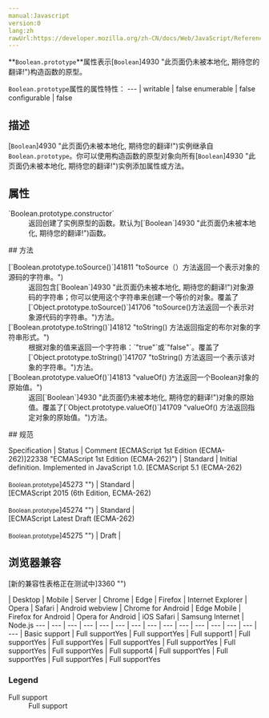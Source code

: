 ```yaml
---
manual:Javascript
version:0
lang:zh
rawUrl:https://developer.mozilla.org/zh-CN/docs/Web/JavaScript/Reference/Global_Objects/Boolean/prototype
---
```






**`Boolean.prototype`**属性表示[`Boolean`]4930 "此页面仍未被本地化, 期待您的翻译!")构造函数的原型。


`Boolean.prototype`属性的属性特性： 
 ---  | 
writable | false 
enumerable | false 
configurable | false 



## 描述<a name="Description"></a>


[`Boolean`]4930 "此页面仍未被本地化, 期待您的翻译!")实例继承自`Boolean.prototype`。你可以使用构造函数的原型对象向所有[`Boolean`]4930 "此页面仍未被本地化, 期待您的翻译!")实例添加属性或方法。


## 属性<a name="属性"></a>
<dl><dt id=''>`Boolean.prototype.constructor`</dt><dd>返回创建了实例原型的函数。默认为[`Boolean`]4930 "此页面仍未被本地化, 期待您的翻译!")函数。</dd></dl>
## 方法<a name="方法"></a>
<dl><dt id=''>[`Boolean.prototype.toSource()`]41811 "toSource（）方法返回一个表示对象的源码的字符串。")<i></i></dt><dd>返回包含[`Boolean`]4930 "此页面仍未被本地化, 期待您的翻译!")对象源码的字符串；你可以使用这个字符串来创建一个等价的对象。覆盖了[`Object.prototype.toSource()`]41706 "toSource()方法返回一个表示对象源代码的字符串。")方法。</dd><dt id=''>[`Boolean.prototype.toString()`]41812 "toString() 方法返回指定的布尔对象的字符串形式。")</dt><dd>根据对象的值来返回一个字符串：`"true"`或`"false"`。覆盖了[`Object.prototype.toString()`]41707 "toString() 方法返回一个表示该对象的字符串。")方法。</dd><dt id=''>[`Boolean.prototype.valueOf()`]41813 "valueOf() 方法返回一个Boolean对象的原始值。")</dt><dd>返回[`Boolean`]4930 "此页面仍未被本地化, 期待您的翻译!")对象的原始值。覆盖了[`Object.prototype.valueOf()`]41709 "valueOf() 方法返回指定对象的原始值。")方法。</dd></dl>
## 规范<a name="规范"></a>

Specification | Status | Comment 
[ECMAScript 1st Edition (ECMA-262)]22338 "ECMAScript 1st Edition (ECMA-262)") | Standard | Initial definition. Implemented in JavaScript 1.0. 
[ECMAScript 5.1 (ECMA-262)<br></br><small>Boolean.prototype</small>]45273 "") | Standard |  
[ECMAScript 2015 (6th Edition, ECMA-262)<br></br><small>Boolean.prototype</small>]45274 "") | Standard |  
[ECMAScript Latest Draft (ECMA-262)<br></br><small>Boolean.prototype</small>]45275 "") | Draft |  


## 浏览器兼容<a name="浏览器兼容"></a>
[新的兼容性表格正在测试中<i></i>]3360 "")

 | <abbr>Desktop<i></i></abbr> | <abbr>Mobile<i></i></abbr> | <abbr>Server<i></i></abbr> 
 | <abbr>Chrome<i></i></abbr> | <abbr>Edge<i></i></abbr> | <abbr>Firefox<i></i></abbr> | <abbr>Internet Explorer<i></i></abbr> | <abbr>Opera<i></i></abbr> | <abbr>Safari<i></i></abbr> | <abbr>Android webview<i></i></abbr> | <abbr>Chrome for Android<i></i></abbr> | <abbr>Edge Mobile<i></i></abbr> | <abbr>Firefox for Android<i></i></abbr> | <abbr>Opera for Android<i></i></abbr> | <abbr>iOS Safari<i></i></abbr> | <abbr>Samsung Internet<i></i></abbr> | <abbr>Node.js<i></i></abbr> 
 ---  |  ---  |  ---  |  ---  |  ---  |  ---  |  ---  |  ---  |  ---  |  ---  |  ---  |  ---  |  ---  |  ---  |  ---  | 
Basic support | <abbr>Full support</abbr>Yes | <abbr>Full support</abbr>Yes | <abbr>Full support</abbr>1 | <abbr>Full support</abbr>Yes | <abbr>Full support</abbr>Yes | <abbr>Full support</abbr>Yes | <abbr>Full support</abbr>Yes | <abbr>Full support</abbr>Yes | <abbr>Full support</abbr>Yes | <abbr>Full support</abbr>4 | <abbr>Full support</abbr>Yes | <abbr>Full support</abbr>Yes | <abbr>Full support</abbr>Yes | <abbr>Full support</abbr>Yes 


### Legend<a name="Legend"></a>
<dl><dt id=''><abbr>Full support</abbr></dt><dd>Full support</dd></dl>



